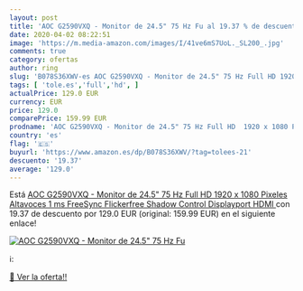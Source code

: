 ```yaml
---
layout: post
title: 'AOC G2590VXQ - Monitor de 24.5" 75 Hz Fu al 19.37 % de descuento'
date: 2020-04-02 08:22:51
image: 'https://m.media-amazon.com/images/I/41ve6mS7UoL._SL200_.jpg'
comments: true
category: ofertas
author: ring
slug: 'B078S36XWV-es AOC G2590VXQ - Monitor de 24.5" 75 Hz Full HD 1920 x 1080...'
tags: [ 'tole.es','full','hd', ]
actualPrice: 129.0 EUR
currency: EUR
price: 129.0
comparePrice: 159.99 EUR
prodname: 'AOC G2590VXQ - Monitor de 24.5" 75 Hz Full HD  1920 x 1080 Pixeles  Altavoces  1 ms  FreeSync  Flickerfree   Shadow Control  Displayport  HDMI '
country: 'es'
flag: '🇪🇸'
buyurl: 'https://www.amazon.es/dp/B078S36XWV/?tag=tolees-21'
descuento: '19.37'
average: '129.0'
---
```


Está [AOC G2590VXQ - Monitor de 24.5" 75 Hz Full HD  1920 x 1080 Pixeles  Altavoces  1 ms  FreeSync  Flickerfree   Shadow Control  Displayport  HDMI ](https://www.amazon.es/dp/B078S36XWV/?tag=tolees-21) con 19.37 de descuento por 129.0 EUR (original: 159.99 EUR) en el siguiente enlace!

[![AOC G2590VXQ - Monitor de 24.5" 75 Hz Fu](https://m.media-amazon.com/images/I/41ve6mS7UoL._SL200_.jpg)](https://www.amazon.es/dp/B078S36XWV/?tag=tolees-21)

ℹ️:


[🛒 Ver la oferta!!](https://www.amazon.es/dp/B078S36XWV/?tag=tolees-21)
